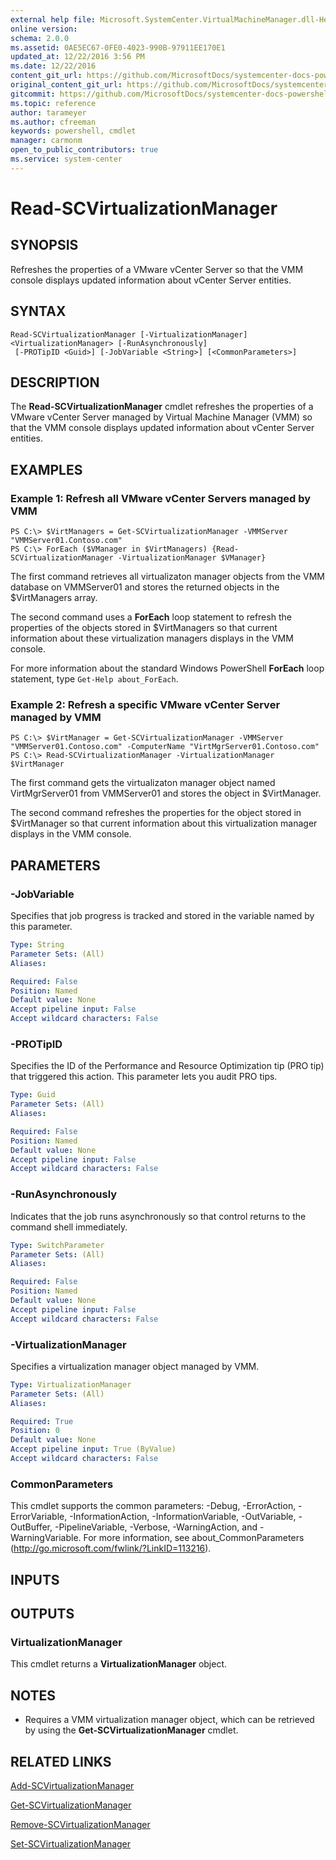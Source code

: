 ```yaml
---
external help file: Microsoft.SystemCenter.VirtualMachineManager.dll-Help.xml
online version: 
schema: 2.0.0
ms.assetid: 0AE5EC67-0FE0-4023-990B-97911EE170E1
updated_at: 12/22/2016 3:56 PM
ms.date: 12/22/2016
content_git_url: https://github.com/MicrosoftDocs/systemcenter-docs-powershell/blob/master/systemcenter-cmdlets/SystemCenter2016/VirtualMachineManager/vlatest/Read-SCVirtualizationManager.md
original_content_git_url: https://github.com/MicrosoftDocs/systemcenter-docs-powershell/blob/master/systemcenter-cmdlets/SystemCenter2016/VirtualMachineManager/vlatest/Read-SCVirtualizationManager.md
gitcommit: https://github.com/MicrosoftDocs/systemcenter-docs-powershell/blob/96e5647587661652225fbdd2c797cd4d59d542bc/systemcenter-cmdlets/SystemCenter2016/VirtualMachineManager/vlatest/Read-SCVirtualizationManager.md
ms.topic: reference
author: tarameyer
ms.author: cfreeman
keywords: powershell, cmdlet
manager: carmonm
open_to_public_contributors: true
ms.service: system-center
---
```


# Read-SCVirtualizationManager

## SYNOPSIS
Refreshes the properties of a VMware vCenter Server so that the VMM console displays updated information about vCenter Server entities.

## SYNTAX

```
Read-SCVirtualizationManager [-VirtualizationManager] <VirtualizationManager> [-RunAsynchronously]
 [-PROTipID <Guid>] [-JobVariable <String>] [<CommonParameters>]
```

## DESCRIPTION
The **Read-SCVirtualizationManager** cmdlet refreshes the properties of a VMware vCenter Server managed by Virtual Machine Manager (VMM) so that the VMM console displays updated information about vCenter Server entities.

## EXAMPLES

### Example 1: Refresh all VMware vCenter Servers managed by VMM
```
PS C:\> $VirtManagers = Get-SCVirtualizationManager -VMMServer "VMMServer01.Contoso.com"
PS C:\> ForEach ($VManager in $VirtManagers) {Read-SCVirtualizationManager -VirtualizationManager $VManager}
```

The first command retrieves all virtualizaton manager objects from the VMM database on VMMServer01 and stores the returned objects in the $VirtManagers array.

The second command uses a **ForEach** loop statement to refresh the properties of the objects stored in $VirtManagers so that current information about these virtualization managers displays in the VMM console.

For more information about the standard Windows PowerShell **ForEach** loop statement, type `Get-Help about_ForEach`.

### Example 2: Refresh a specific VMware vCenter Server managed by VMM
```
PS C:\> $VirtManager = Get-SCVirtualizationManager -VMMServer "VMMServer01.Contoso.com" -ComputerName "VirtMgrServer01.Contoso.com"
PS C:\> Read-SCVirtualizationManager -VirtualizationManager $VirtManager
```

The first command gets the virtualizaton manager object named VirtMgrServer01 from VMMServer01 and stores the object in $VirtManager.

The second command refreshes the properties for the object stored in $VirtManager so that current information about this virtualization manager displays in the VMM console.

## PARAMETERS

### -JobVariable
Specifies that job progress is tracked and stored in the variable named by this parameter.

```yaml
Type: String
Parameter Sets: (All)
Aliases: 

Required: False
Position: Named
Default value: None
Accept pipeline input: False
Accept wildcard characters: False
```

### -PROTipID
Specifies the ID of the Performance and Resource Optimization tip (PRO tip) that triggered this action.
This parameter lets you audit PRO tips.

```yaml
Type: Guid
Parameter Sets: (All)
Aliases: 

Required: False
Position: Named
Default value: None
Accept pipeline input: False
Accept wildcard characters: False
```

### -RunAsynchronously
Indicates that the job runs asynchronously so that control returns to the command shell immediately.

```yaml
Type: SwitchParameter
Parameter Sets: (All)
Aliases: 

Required: False
Position: Named
Default value: None
Accept pipeline input: False
Accept wildcard characters: False
```

### -VirtualizationManager
Specifies a virtualization manager object managed by VMM.

```yaml
Type: VirtualizationManager
Parameter Sets: (All)
Aliases: 

Required: True
Position: 0
Default value: None
Accept pipeline input: True (ByValue)
Accept wildcard characters: False
```

### CommonParameters
This cmdlet supports the common parameters: -Debug, -ErrorAction, -ErrorVariable, -InformationAction, -InformationVariable, -OutVariable, -OutBuffer, -PipelineVariable, -Verbose, -WarningAction, and -WarningVariable. For more information, see about_CommonParameters (http://go.microsoft.com/fwlink/?LinkID=113216).

## INPUTS

## OUTPUTS

### VirtualizationManager
This cmdlet returns a **VirtualizationManager** object.

## NOTES
* Requires a VMM virtualization manager object, which can be retrieved by using the **Get-SCVirtualizationManager** cmdlet.

## RELATED LINKS

[Add-SCVirtualizationManager](xref:SystemCenter2016/VirtualMachineManager/vlatest/Add-SCVirtualizationManager.md)

[Get-SCVirtualizationManager](xref:SystemCenter2016/VirtualMachineManager/vlatest/Get-SCVirtualizationManager.md)

[Remove-SCVirtualizationManager](xref:SystemCenter2016/VirtualMachineManager/vlatest/Remove-SCVirtualizationManager.md)

[Set-SCVirtualizationManager](xref:SystemCenter2016/VirtualMachineManager/vlatest/Set-SCVirtualizationManager.md)


